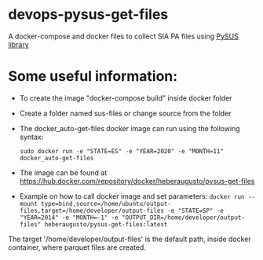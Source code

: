 # devops-pysus-get-files 
A docker-compose and docker files to collect SIA PA files using [PySUS library](https://github.com/AlertaDengue/PySUS/)

# Some useful information:

 - To create the image "docker-compose build" inside docker folder
 - Create a folder named sus-files or change source from the folder
 - The docker_auto-get-files docker image can run using the following syntax: 
   ```
   sudo docker run -e "STATE=ES" -e "YEAR=2020" -e "MONTH=11" docker_auto-get-files
   ```
 - The image can be found at https://hub.docker.com/repository/docker/heberaugusto/pysus-get-files

 - Example on how to call docker image and set parameters:
   ```docker run --mount type=bind,source=/home/ubuntu/output-files,target=/home/developer/output-files -e "STATE=SP" -e "YEAR=2014" -e "MONTH=-1" -e "OUTPUT_DIR=/home/developer/output-files" heberaugusto/pysus-get-files:latest```

 
 The target '/home/developer/output-files' is the default path, inside docker container, where parquet files are created.
